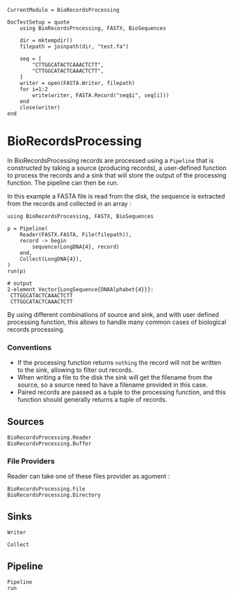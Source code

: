 ```@meta
CurrentModule = BioRecordsProcessing

DocTestSetup = quote
    using BioRecordsProcessing, FASTX, BioSequences
    
    dir = mktempdir()
    filepath = joinpath(dir, "test.fa")

    seq = [
        "CTTGGCATACTCAAACTCTT",
        "CTTGGCATACTCAAACTCTT",
    ]
    writer = open(FASTA.Writer, filepath)
    for i=1:2
        write(writer, FASTA.Record("seq$i", seq[i]))
    end
    close(writer)
end
```

# BioRecordsProcessing

In BioRecordsProcessing records are processed using a `Pipeline` that is constructed by taking a source (producing records),
a user-defined function to process the records and a sink that will store the output of the processing function. The pipeline can then be run.

In this example a FASTA file is read from the disk, the sequence is extracted from the records and collected in an array :

```jldoctest
using BioRecordsProcessing, FASTX, BioSequences

p = Pipeline(
    Reader(FASTX.FASTA, File(filepath)),
    record -> begin
        sequence(LongDNA{4}, record)
    end,
    Collect(LongDNA{4}),
)
run(p)

# output
2-element Vector{LongSequence{DNAAlphabet{4}}}:
 CTTGGCATACTCAAACTCTT
 CTTGGCATACTCAAACTCTT
```

By using different combinations of source and sink, and with user defined processing function, this allows
to handle many common cases of biological records processing.

### Conventions

- If the processing function returns `nothing` the record will not be written to the sink, allowing to filter out records.
- When writing a file to the disk the sink will get the filename from the source, so a source need to have a filename provided in this case.
- Paired records are passed as a tuple to the processing function, and this function should generally returns a tuple of records.

## Sources

```@docs
BioRecordsProcessing.Reader
BioRecordsProcessing.Buffer
```

### File Providers

Reader can take one of these files provider as agument :

```@docs
BioRecordsProcessing.File
BioRecordsProcessing.Directory
```

## Sinks

```@docs
Writer
```

```@docs
Collect
```

## Pipeline

```@docs
Pipeline
run
```
